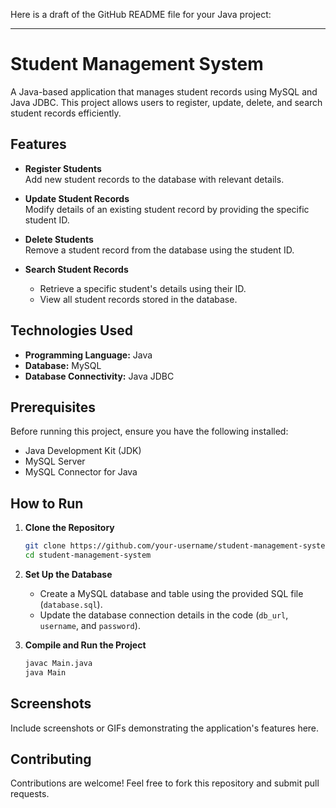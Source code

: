 Here is a draft of the GitHub README file for your Java project:  

---

# Student Management System  

A Java-based application that manages student records using MySQL and Java JDBC. This project allows users to register, update, delete, and search student records efficiently.  

## Features  

- **Register Students**  
  Add new student records to the database with relevant details.  

- **Update Student Records**  
  Modify details of an existing student record by providing the specific student ID.  

- **Delete Students**  
  Remove a student record from the database using the student ID.  

- **Search Student Records**  
  - Retrieve a specific student's details using their ID.  
  - View all student records stored in the database.  

## Technologies Used  

- **Programming Language:** Java  
- **Database:** MySQL  
- **Database Connectivity:** Java JDBC  

## Prerequisites  

Before running this project, ensure you have the following installed:  
- Java Development Kit (JDK)  
- MySQL Server  
- MySQL Connector for Java  

## How to Run  

1. **Clone the Repository**  
   ```bash  
   git clone https://github.com/your-username/student-management-system.git  
   cd student-management-system  
   ```  

2. **Set Up the Database**  
   - Create a MySQL database and table using the provided SQL file (`database.sql`).  
   - Update the database connection details in the code (`db_url`, `username`, and `password`).  

3. **Compile and Run the Project**  
   ```bash  
   javac Main.java  
   java Main  
   ```  

## Screenshots  

Include screenshots or GIFs demonstrating the application's features here.  

## Contributing  

Contributions are welcome! Feel free to fork this repository and submit pull requests.  

